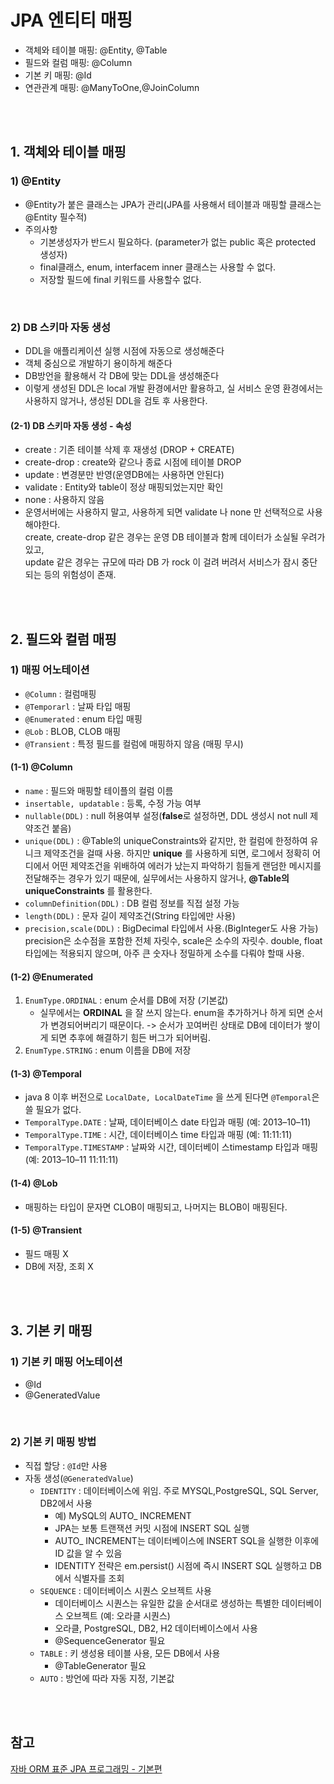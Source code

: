 # JPA 엔티티 매핑

* 객체와 테이블 매핑: @Entity, @Table
* 필드와 컬럼 매핑: @Column
* 기본 키 매핑: @Id
* 연관관계 매핑: @ManyToOne,@JoinColumn


<br><br>


## 1. 객체와 테이블 매핑

### 1) @Entity
* @Entity가 붙은 클래스는 JPA가 관리(JPA를 사용해서 테이블과 매핑할 클래스는 @Entity 필수적)
* 주의사항
  * 기본생성자가 반드시 필요하다. (parameter가 없는 public 혹은 protected 생성자)
  * final클래스, enum, interfacem inner 클래스는 사용할 수 없다.
  * 저장할 필드에 final 키워드를 사용할수 없다.

<br>

### 2) DB 스키마 자동 생성
* DDL을 애플리케이션 실행 시점에 자동으로 생성해준다
* 객체 중심으로 개발하기 용이하게 해준다
* DB방언을 활용해서 각 DB에 맞는 DDL을 생성해준다
* 이렇게 생성된 DDL은 local 개발 환경에서만 활용하고, 실 서비스 운영 환경에서는 사용하지 않거나, 생성된 DDL을 검토 후 사용한다.
#### (2-1) DB 스키마 자동 생성 - 속성
* create : 기존 테이블 삭제 후 재생성 (DROP + CREATE)
* create-drop : create와 같으나 종료 시점에 테이블 DROP
* update : 변경분만 반영(운영DB에는 사용하면 안된다)
* validate : Entity와 table이 정상 매핑되었는지만 확인
* none : 사용하지 않음
* 운영서버에는 사용하지 말고, 사용하게 되면 validate 나 none 만 선택적으로 사용해야한다.   
create, create-drop 같은 경우는 운영 DB 테이블과 함께 데이터가 소실될 우려가 있고,   
update 같은 경우는 규모에 따라 DB 가 rock 이 걸려 버려서 서비스가 잠시 중단되는 등의 위험성이 존재.


<br><br>


## 2. 필드와 컬럼 매핑

### 1) 매핑 어노테이션

* `@Column` : 컬럼매핑
* `@Temporarl` : 날짜 타입 매핑
* `@Enumerated` : enum 타입 매핑
* `@Lob` : BLOB, CLOB 매핑
* `@Transient` : 특정 필드를 컬럼에 매핑하지 않음 (매핑 무시)

#### (1-1) @Column
* `name` : 필드와 매핑할 테이플의 컬럼 이름
* `insertable, updatable` : 등록, 수정 가능 여부
* `nullable(DDL)` : null 허용여부 설정(**false**로 설정하면, DDL 생성시 not null 제약조건 붙음)
* `unique(DDL)` : @Table의 uniqueConstraints와 같지만, 한 컬럼에 한정하여 유니크 제약조건을 걸때 사용. 하지만 **unique** 를 사용하게 되면, 로그에서 정확히 어디에서 어떤 제약조건을 위배하여 에러가 났는지 파악하기 힘들게 랜덤한 메시지를 전달해주는 경우가 있기 때문에, 실무에서는 사용하지 않거나, **@Table의 uniqueConstraints** 를 활용한다.
* `columnDefinition(DDL)` : DB 컬럼 정보를 직접 설정 가능
* `length(DDL)` : 문자 길이 제약조건(String 타입에만 사용)
* `precision,scale(DDL)` : BigDecimal 타입에서 사용.(BigInteger도 사용 가능) precision은 소수점을 포함한 전체 자릿수, scale은 소수의 자릿수. double, float 타입에는 적용되지 않으며, 아주 큰 숫자나 정밀하게 소수를 다뤄야 할때 사용.

#### (1-2) @Enumerated
1. `EnumType.ORDINAL` : enum 순서를 DB에 저장 (기본값)
   * 실무에서는 **ORDINAL** 을 잘 쓰지 않는다. enum을 추가하거나 하게 되면 순서가 변경되어버리기 때문이다. -> 순서가 꼬여버린 상태로 DB에 데이터가 쌓이게 되면 추후에 해결하기 힘든 버그가 되어버림.
2. `EnumType.STRING` : enum 이름을 DB에 저장

#### (1-3) @Temporal
* java 8 이후 버전으로 `LocalDate, LocalDateTime` 을 쓰게 된다면 `@Temporal`은 쓸 필요가 없다.
* `TemporalType.DATE` : 날짜, 데이터베이스 date 타입과 매핑 (예: 2013–10–11)
* `TemporalType.TIME` : 시간, 데이터베이스 time 타입과 매핑 (예: 11:11:11)
* `TemporalType.TIMESTAMP` : 날짜와 시간, 데이터베이 스timestamp 타입과 매핑(예: 2013–10–11 11:11:11)

#### (1-4) @Lob
* 매핑하는 타입이 문자면 CLOB이 매핑되고, 나머지는 BLOB이 매핑된다.

#### (1-5) @Transient
* 필드 매핑 X
* DB에 저장, 조회 X


<br><br>


## 3. 기본 키 매핑

### 1) 기본 키 매핑 어노테이션
* @Id
* @GeneratedValue

<br>

### 2) 기본 키 매핑 방법
* 직접 할당 : `@Id`만 사용
* 자동 생성(`@GeneratedValue`)
  * `IDENTITY` : 데이터베이스에 위임. 주로 MYSQL,PostgreSQL, SQL Server, DB2에서 사용
    * 예) MySQL의 AUTO_ INCREMENT
    * JPA는 보통 트랜잭션 커밋 시점에 INSERT SQL 실행
    * AUTO_ INCREMENT는 데이터베이스에 INSERT SQL을 실행한 이후에 ID 값을 알 수 있음
    * IDENTITY 전략은 em.persist() 시점에 즉시 INSERT SQL 실행하고 DB에서 식별자를 조회
  * `SEQUENCE` : 데이터베이스 시퀀스 오브젝트 사용
    * 데이터베이스 시퀀스는 유일한 값을 순서대로 생성하는 특별한 데이터베이스 오브젝트 (예: 오라클 시퀀스)
    * 오라클, PostgreSQL, DB2, H2 데이터베이스에서 사용
    * @SequenceGenerator 필요
  * `TABLE` : 키 생성용 테이블 사용, 모든 DB에서 사용
    * @TableGenerator 필요
  * `AUTO` : 방언에 따라 자동 지정, 기본값


<br><br>


## 참고
[자바 ORM 표준 JPA 프로그래밍 - 기본편](https://www.inflearn.com/course/ORM-JPA-Basic)